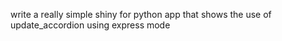write a really simple shiny for python app that shows the use of update_accordion using express mode